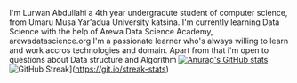 I'm Lurwan Abdullahi a 4th year undergradute student of computer science, from Umaru Musa Yar'adua University katsina. I'm currently learning Data Science with the help of Arewa Data Science Academy, arewadatascience.org
I'm a passionate learner who's always willing to learn and work accros technologies and domain. Apart from that i'm open to questions about Data structure and Algorithm
[![Anurag's GitHub stats](https://github-readme-stats.vercel.app/api?username=lurwan2107)](https://github.com/anuraghazra/github-readme-stats)
![GitHub Streak](https://github-readme-streak-stats.herokuapp.com/?user=lurwan2107)](https://git.io/streak-stats)

